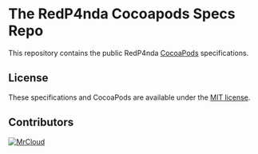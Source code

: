 # The RedP4nda Cocoapods Specs Repo

This repository contains the public RedP4nda [CocoaPods](https://github.com/CocoaPods/CocoaPods) specifications.

## License

These specifications and CocoaPods are available under the [MIT license](http://www.opensource.org/licenses/mit-license.php).

## Contributors
[![MrCloud](https://avatars2.githubusercontent.com/u/486140?s=100)](https://github.com/MrCloud)
